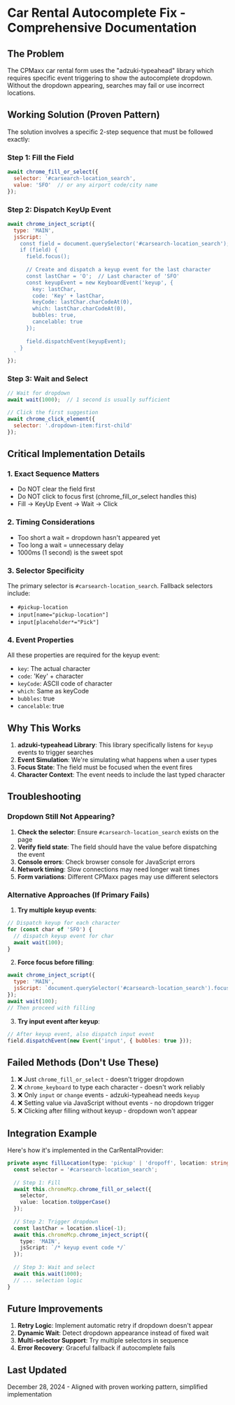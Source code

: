 # Car Rental Autocomplete Fix - Comprehensive Documentation

## The Problem

The CPMaxx car rental form uses the "adzuki-typeahead" library which requires specific event triggering to show the autocomplete dropdown. Without the dropdown appearing, searches may fail or use incorrect locations.

## Working Solution (Proven Pattern)

The solution involves a specific 2-step sequence that must be followed exactly:

### Step 1: Fill the Field
```javascript
await chrome_fill_or_select({
  selector: '#carsearch-location_search',
  value: 'SFO'  // or any airport code/city name
});
```

### Step 2: Dispatch KeyUp Event
```javascript
await chrome_inject_script({
  type: 'MAIN',
  jsScript: `
    const field = document.querySelector('#carsearch-location_search');
    if (field) {
      field.focus();
      
      // Create and dispatch a keyup event for the last character
      const lastChar = 'O';  // Last character of 'SFO'
      const keyupEvent = new KeyboardEvent('keyup', {
        key: lastChar,
        code: 'Key' + lastChar,
        keyCode: lastChar.charCodeAt(0),
        which: lastChar.charCodeAt(0),
        bubbles: true,
        cancelable: true
      });
      
      field.dispatchEvent(keyupEvent);
    }
  `
});
```

### Step 3: Wait and Select
```javascript
// Wait for dropdown
await wait(1000);  // 1 second is usually sufficient

// Click the first suggestion
await chrome_click_element({
  selector: '.dropdown-item:first-child'
});
```

## Critical Implementation Details

### 1. **Exact Sequence Matters**
- Do NOT clear the field first
- Do NOT click to focus first (chrome_fill_or_select handles this)
- Fill → KeyUp Event → Wait → Click

### 2. **Timing Considerations**
- Too short a wait = dropdown hasn't appeared yet
- Too long a wait = unnecessary delay
- 1000ms (1 second) is the sweet spot

### 3. **Selector Specificity**
The primary selector is `#carsearch-location_search`. Fallback selectors include:
- `#pickup-location`
- `input[name="pickup-location"]`
- `input[placeholder*="Pick"]`

### 4. **Event Properties**
All these properties are required for the keyup event:
- `key`: The actual character
- `code`: 'Key' + character
- `keyCode`: ASCII code of character
- `which`: Same as keyCode
- `bubbles`: true
- `cancelable`: true

## Why This Works

1. **adzuki-typeahead Library**: This library specifically listens for `keyup` events to trigger searches
2. **Event Simulation**: We're simulating what happens when a user types
3. **Focus State**: The field must be focused when the event fires
4. **Character Context**: The event needs to include the last typed character

## Troubleshooting

### Dropdown Still Not Appearing?

1. **Check the selector**: Ensure `#carsearch-location_search` exists on the page
2. **Verify field state**: The field should have the value before dispatching the event
3. **Console errors**: Check browser console for JavaScript errors
4. **Network timing**: Slow connections may need longer wait times
5. **Form variations**: Different CPMaxx pages may use different selectors

### Alternative Approaches (If Primary Fails)

1. **Try multiple keyup events**:
```javascript
// Dispatch keyup for each character
for (const char of 'SFO') {
  // dispatch keyup event for char
  await wait(100);
}
```

2. **Force focus before filling**:
```javascript
await chrome_inject_script({
  type: 'MAIN',
  jsScript: `document.querySelector('#carsearch-location_search').focus();`
});
await wait(100);
// Then proceed with filling
```

3. **Try input event after keyup**:
```javascript
// After keyup event, also dispatch input event
field.dispatchEvent(new Event('input', { bubbles: true }));
```

## Failed Methods (Don't Use These)

1. ❌ Just `chrome_fill_or_select` - doesn't trigger dropdown
2. ❌ `chrome_keyboard` to type each character - doesn't work reliably
3. ❌ Only `input` or `change` events - adzuki-typeahead needs `keyup`
4. ❌ Setting value via JavaScript without events - no dropdown trigger
5. ❌ Clicking after filling without keyup - dropdown won't appear

## Integration Example

Here's how it's implemented in the CarRentalProvider:

```typescript
private async fillLocation(type: 'pickup' | 'dropoff', location: string): Promise<void> {
  const selector = '#carsearch-location_search';
  
  // Step 1: Fill
  await this.chromeMcp.chrome_fill_or_select({
    selector,
    value: location.toUpperCase()
  });
  
  // Step 2: Trigger dropdown
  const lastChar = location.slice(-1);
  await this.chromeMcp.chrome_inject_script({
    type: 'MAIN',
    jsScript: `/* keyup event code */`
  });
  
  // Step 3: Wait and select
  await this.wait(1000);
  // ... selection logic
}
```

## Future Improvements

1. **Retry Logic**: Implement automatic retry if dropdown doesn't appear
2. **Dynamic Wait**: Detect dropdown appearance instead of fixed wait
3. **Multi-selector Support**: Try multiple selectors in sequence
4. **Error Recovery**: Graceful fallback if autocomplete fails

## Last Updated

December 28, 2024 - Aligned with proven working pattern, simplified implementation